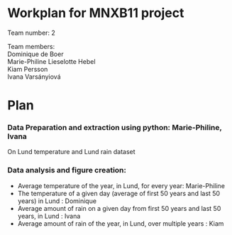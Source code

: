 # Workplan for MNXB11 project

Team number: 2  

Team members:   
Dominique de Boer  
Marie-Philine Lieselotte Hebel  
Kiam Persson  
Ivana Varsányiová

# Plan
### Data Preparation and extraction using python: Marie-Philine, Ivana
On Lund temperature and Lund rain dataset 

### Data analysis and figure creation:  
- Average temperature of the year, in Lund, for every year: Marie-Philine
- The temperature of a given day (average of first 50 years and last 50 years) in Lund : Dominique
- Average amount of rain on a given day from first 50 years and last 50 years, in Lund : Ivana
- Average amount of rain of the year, in Lund, over multiple years : Kiam
